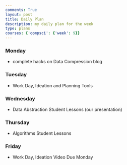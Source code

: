```yaml
---
comments: True
layout: post
title: Daily Plan
description: my daily plan for the week
type: plans
courses: {'compsci': {'week': 9}}
---
```

### Monday
- complete hacks on Data Compression blog
### Tuesday
- Work Day, Ideation and Planning Tools
### Wednesday
- Data Abstraction Student Lessons (our presentation)
### Thursday
- Algorithms Student Lessons
### Friday
- Work Day, Ideation Video Due Monday

